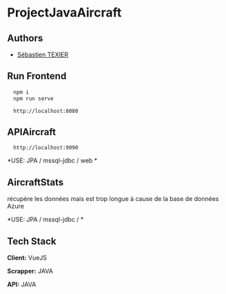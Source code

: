 # ProjectJavaAircraft

## Authors

- [Sébastien TEXIER](https://github.com/sebtex1)

## Run Frontend

```bash
  npm i 
  npm run serve 
```

```http
  http://localhost:8080
```

## APIAircraft
```http
  http://localhost:9090
```

*USE: JPA / mssql-jdbc / web *

## AircraftStats
récupére les données mais est trop longue à cause de la base de données Azure

*USE: JPA / mssql-jdbc / *

## Tech Stack

**Client:** VueJS

**Scrapper:** JAVA

**API:** JAVA






